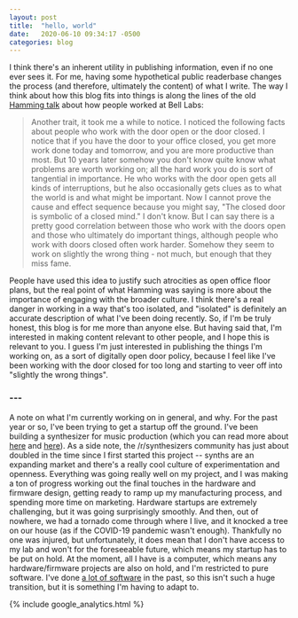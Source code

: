 ```yaml
---
layout: post
title:  "hello, world"
date:   2020-06-10 09:34:17 -0500
categories: blog
---
```

I think there's an inherent utility in publishing information, even if no one ever sees it. For me, having some hypothetical public readerbase changes the process (and therefore, ultimately the content) of what I write. The way I think about how this blog fits into things is along the lines of the old [Hamming talk](http://www.cs.virginia.edu/~robins/YouAndYourResearch.html) about how people worked at Bell Labs: 

> Another trait, it took me a while to notice. I noticed the following facts about people who work with the door open or the door closed. I notice that if you have the door to your office closed, you get more work done today and tomorrow, and you are more productive than most. But 10 years later somehow you don't know quite know what problems are worth working on; all the hard work you do is sort of tangential in importance. He who works with the door open gets all kinds of interruptions, but he also occasionally gets clues as to what the world is and what might be important. Now I cannot prove the cause and effect sequence because you might say, "The closed door is symbolic of a closed mind." I don't know. But I can say there is a pretty good correlation between those who work with the doors open and those who ultimately do important things, although people who work with doors closed often work harder. Somehow they seem to work on slightly the wrong thing - not much, but enough that they miss fame.

People have used this idea to justify such atrocities as open office floor plans, but the real point of what Hamming was saying is more about the importance of engaging with the broader culture. I think there's a real danger in working in a way that's too isolated, and "isolated" is definitely an accurate description of what I've been doing recently. So, if I'm be truly honest, this blog is for me more than anyone else. But having said that, I'm interested in making content relevant to other people, and I hope this is relevant to you. I guess I'm just interested in publishing the things I'm working on, as a sort of digitally open door policy, because I feel like I've been working with the door closed for too long and starting to veer off into "slightly the wrong things".


### ---


A note on what I'm currently working on in general, and why. For the past year or so, I've been trying to get a startup off the ground. I've been building a synthesizer for music production (which you can read more about [here](/psynth) and [here](/qsynth)). As a side note, the /r/synthesizers community has just about doubled in the time since I first started this project -- synths are an expanding market and there's a really cool culture of experimentation and openness. Everything was going really well on my project, and I was making a ton of progress working out the final touches in the hardware and firmware design, getting ready to ramp up my manufacturing process, and spending more time on marketing. Hardware startups are extremely challenging, but it was going surprisingly smoothly. And then, out of nowhere, we had a tornado come through where I live, and it knocked a tree on our house (as if the COVID-19 pandemic wasn't enough). Thankfully no one was injured, but unfortunately, it does mean that I don't have access to my lab and won't for the foreseeable future, which means my startup has to be put on hold. At the moment, all I have is a computer, which means any hardware/firmware projects are also on hold, and I'm restricted to pure software. I've done [a lot of software](/projects) in the past, so this isn't such a huge transition, but it is something I'm having to adapt to.

{% include google_analytics.html %}
